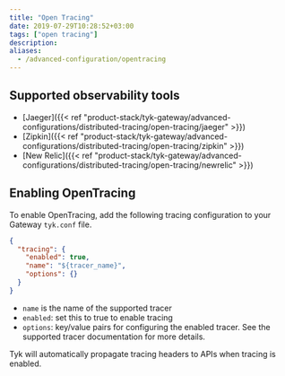 ```yaml
---
title: "Open Tracing"
date: 2019-07-29T10:28:52+03:00
tags: ["open tracing"]
description:
aliases: 
  - /advanced-configuration/opentracing
---
```


## Supported observability tools
- [Jaeger]({{< ref "product-stack/tyk-gateway/advanced-configurations/distributed-tracing/open-tracing/jaeger" >}})
- [Zipkin]({{< ref "product-stack/tyk-gateway/advanced-configurations/distributed-tracing/open-tracing/zipkin" >}})
- [New Relic]({{< ref "product-stack/tyk-gateway/advanced-configurations/distributed-tracing/open-tracing/newrelic" >}})

## Enabling OpenTracing
To enable OpenTracing, add the following tracing configuration to your Gateway `tyk.conf` file.

```.json
{
  "tracing": {
    "enabled": true,
    "name": "${tracer_name}",
    "options": {}
  }
}
```

- `name` is the name of the supported tracer
- `enabled`: set this to true to enable tracing
- `options`: key/value pairs for configuring the enabled tracer. See the
 supported tracer documentation for more details.

Tyk will automatically propagate tracing headers to APIs  when tracing is enabled.
